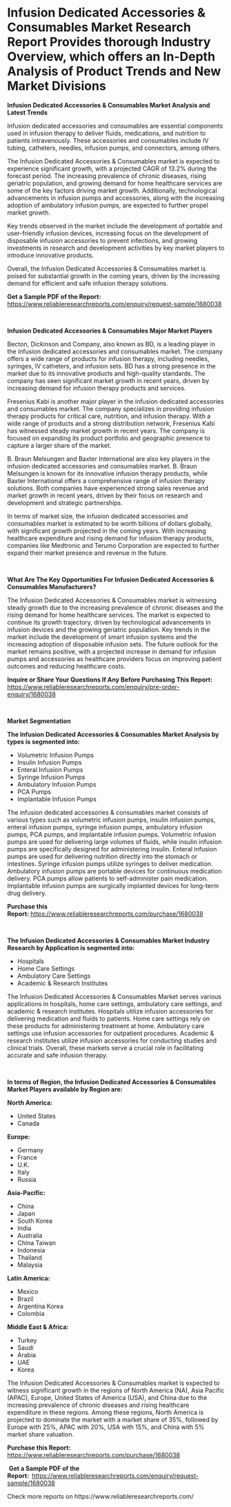 <p><h1>Infusion Dedicated Accessories & Consumables Market Research Report Provides thorough Industry Overview, which offers an In-Depth Analysis of Product Trends and New Market Divisions</h1></p><p><strong>Infusion Dedicated Accessories & Consumables Market Analysis and Latest Trends</strong></p>
<p><p>Infusion dedicated accessories and consumables are essential components used in infusion therapy to deliver fluids, medications, and nutrition to patients intravenously. These accessories and consumables include IV tubing, catheters, needles, infusion pumps, and connectors, among others.</p><p>The Infusion Dedicated Accessories & Consumables market is expected to experience significant growth, with a projected CAGR of 13.2% during the forecast period. The increasing prevalence of chronic diseases, rising geriatric population, and growing demand for home healthcare services are some of the key factors driving market growth. Additionally, technological advancements in infusion pumps and accessories, along with the increasing adoption of ambulatory infusion pumps, are expected to further propel market growth.</p><p>Key trends observed in the market include the development of portable and user-friendly infusion devices, increasing focus on the development of disposable infusion accessories to prevent infections, and growing investments in research and development activities by key market players to introduce innovative products.</p><p>Overall, the Infusion Dedicated Accessories & Consumables market is poised for substantial growth in the coming years, driven by the increasing demand for efficient and safe infusion therapy solutions.</p></p>
<p><strong>Get a Sample PDF of the Report:&nbsp;</strong> <a href="https://www.reliableresearchreports.com/enquiry/request-sample/1680038">https://www.reliableresearchreports.com/enquiry/request-sample/1680038</a></p>
<p>&nbsp;</p>
<p><strong>Infusion Dedicated Accessories & Consumables Major Market Players</strong></p>
<p><p>Becton, Dickinson and Company, also known as BD, is a leading player in the infusion dedicated accessories and consumables market. The company offers a wide range of products for infusion therapy, including needles, syringes, IV catheters, and infusion sets. BD has a strong presence in the market due to its innovative products and high-quality standards. The company has seen significant market growth in recent years, driven by increasing demand for infusion therapy products and services.</p><p>Fresenius Kabi is another major player in the infusion dedicated accessories and consumables market. The company specializes in providing infusion therapy products for critical care, nutrition, and infusion therapy. With a wide range of products and a strong distribution network, Fresenius Kabi has witnessed steady market growth in recent years. The company is focused on expanding its product portfolio and geographic presence to capture a larger share of the market.</p><p>B. Braun Melsungen and Baxter International are also key players in the infusion dedicated accessories and consumables market. B. Braun Melsungen is known for its innovative infusion therapy products, while Baxter International offers a comprehensive range of infusion therapy solutions. Both companies have experienced strong sales revenue and market growth in recent years, driven by their focus on research and development and strategic partnerships.</p><p>In terms of market size, the infusion dedicated accessories and consumables market is estimated to be worth billions of dollars globally, with significant growth projected in the coming years. With increasing healthcare expenditure and rising demand for infusion therapy products, companies like Medtronic and Terumo Corporation are expected to further expand their market presence and revenue in the future.</p></p>
<p>&nbsp;</p>
<p><strong>What Are The Key Opportunities For Infusion Dedicated Accessories & Consumables Manufacturers?</strong></p>
<p><p>The Infusion Dedicated Accessories & Consumables market is witnessing steady growth due to the increasing prevalence of chronic diseases and the rising demand for home healthcare services. The market is expected to continue its growth trajectory, driven by technological advancements in infusion devices and the growing geriatric population. Key trends in the market include the development of smart infusion systems and the increasing adoption of disposable infusion sets. The future outlook for the market remains positive, with a projected increase in demand for infusion pumps and accessories as healthcare providers focus on improving patient outcomes and reducing healthcare costs.</p></p>
<p><strong>Inquire or Share Your Questions If Any Before Purchasing This Report:</strong> <a href="https://www.reliableresearchreports.com/enquiry/pre-order-enquiry/1680038">https://www.reliableresearchreports.com/enquiry/pre-order-enquiry/1680038</a></p>
<p>&nbsp;</p>
<p><strong>Market Segmentation</strong></p>
<p><strong>The Infusion Dedicated Accessories & Consumables Market Analysis by types is segmented into:</strong></p>
<p><ul><li>Volumetric Infusion Pumps</li><li>Insulin Infusion Pumps</li><li>Enteral Infusion Pumps</li><li>Syringe Infusion Pumps</li><li>Ambulatory Infusion Pumps</li><li>PCA Pumps</li><li>Implantable Infusion Pumps</li></ul></p>
<p><p>The infusion dedicated accessories & consumables market consists of various types such as volumetric infusion pumps, insulin infusion pumps, enteral infusion pumps, syringe infusion pumps, ambulatory infusion pumps, PCA pumps, and implantable infusion pumps. Volumetric infusion pumps are used for delivering large volumes of fluids, while insulin infusion pumps are specifically designed for administering insulin. Enteral infusion pumps are used for delivering nutrition directly into the stomach or intestines. Syringe infusion pumps utilize syringes to deliver medication. Ambulatory infusion pumps are portable devices for continuous medication delivery. PCA pumps allow patients to self-administer pain medication. Implantable infusion pumps are surgically implanted devices for long-term drug delivery.</p></p>
<p><strong>Purchase this Report:&nbsp;</strong><a href="https://www.reliableresearchreports.com/purchase/1680038">https://www.reliableresearchreports.com/purchase/1680038</a></p>
<p>&nbsp;</p>
<p><strong>The Infusion Dedicated Accessories & Consumables Market Industry Research by Application is segmented into:</strong></p>
<p><ul><li>Hospitals</li><li>Home Care Settings</li><li>Ambulatory Care Settings</li><li>Academic & Research Institutes</li></ul></p>
<p><p>The Infusion Dedicated Accessories & Consumables Market serves various applications in hospitals, home care settings, ambulatory care settings, and academic & research institutes. Hospitals utilize infusion accessories for delivering medication and fluids to patients. Home care settings rely on these products for administering treatment at home. Ambulatory care settings use infusion accessories for outpatient procedures. Academic & research institutes utilize infusion accessories for conducting studies and clinical trials. Overall, these markets serve a crucial role in facilitating accurate and safe infusion therapy.</p></p>
<p>&nbsp;</p>
<p><strong>In terms of Region, the Infusion Dedicated Accessories & Consumables Market Players available by Region are:</strong></p>
<p>
    <p> <strong> North America: </strong>
        <ul>
            <li>United States</li>
            <li>Canada</li>
        </ul>
        </p> 
    <p> <strong> Europe: </strong>
        <ul>
            <li>Germany</li>
            <li>France</li>
            <li>U.K.</li>
            <li>Italy</li>
            <li>Russia</li>
        </ul>
        </p> 
    <p> <strong> Asia-Pacific: </strong>
        <ul>
            <li>China</li>
            <li>Japan</li>
            <li>South Korea</li>
            <li>India</li>
            <li>Australia</li>
            <li>China Taiwan</li>
            <li>Indonesia</li>
            <li>Thailand</li>
            <li>Malaysia</li>
        </ul>
        </p> 
    <p> <strong> Latin America: </strong>
        <ul>
            <li>Mexico</li>
            <li>Brazil</li>
            <li>Argentina Korea</li>
            <li>Colombia</li>
        </ul>
        </p> 
    <p> <strong> Middle East & Africa: </strong>
        <ul>
            <li>Turkey</li>
            <li>Saudi</li>
            <li>Arabia</li>
            <li>UAE</li>
            <li>Korea</li>
        </ul>
    </p>
    </p>
<p><p>The Infusion Dedicated Accessories & Consumables market is expected to witness significant growth in the regions of North America (NA), Asia Pacific (APAC), Europe, United States of America (USA), and China due to the increasing prevalence of chronic diseases and rising healthcare expenditure in these regions. Among these regions, North America is projected to dominate the market with a market share of 35%, followed by Europe with 25%, APAC with 20%, USA with 15%, and China with 5% market share valuation.</p></p>
<p><strong>Purchase this Report: </strong><a href="https://www.reliableresearchreports.com/purchase/1680038">https://www.reliableresearchreports.com/purchase/1680038</a></p>
<p>&nbsp;<strong>Get a Sample PDF of the Report:&nbsp;&nbsp;</strong><a href="https://www.reliableresearchreports.com/enquiry/request-sample/1680038">https://www.reliableresearchreports.com/enquiry/request-sample/1680038</a></p>
<p><strong></strong></p>
<p>Check more reports on https://www.reliableresearchreports.com/</p>